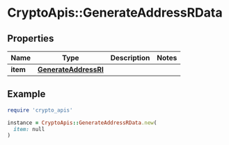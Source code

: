# CryptoApis::GenerateAddressRData

## Properties

| Name | Type | Description | Notes |
| ---- | ---- | ----------- | ----- |
| **item** | [**GenerateAddressRI**](GenerateAddressRI.md) |  |  |

## Example

```ruby
require 'crypto_apis'

instance = CryptoApis::GenerateAddressRData.new(
  item: null
)
```

